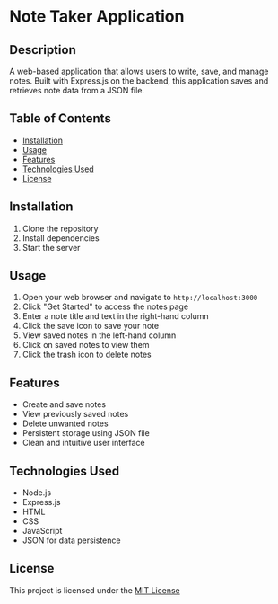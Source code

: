 # Note Taker Application

## Description
A web-based application that allows users to write, save, and manage notes. Built with Express.js on the backend, this application saves and retrieves note data from a JSON file.

## Table of Contents
- [Installation](#installation)
- [Usage](#usage)
- [Features](#features)
- [Technologies Used](#technologies-used)
- [License](#license)

## Installation
1. Clone the repository
2. Install dependencies
3. Start the server


## Usage
1. Open your web browser and navigate to `http://localhost:3000`
2. Click "Get Started" to access the notes page
3. Enter a note title and text in the right-hand column
4. Click the save icon to save your note
5. View saved notes in the left-hand column
6. Click on saved notes to view them
7. Click the trash icon to delete notes

## Features
- Create and save notes
- View previously saved notes
- Delete unwanted notes
- Persistent storage using JSON file
- Clean and intuitive user interface

## Technologies Used
- Node.js
- Express.js
- HTML
- CSS
- JavaScript
- JSON for data persistence

## License
This project is licensed under the [MIT License](LICENSE)